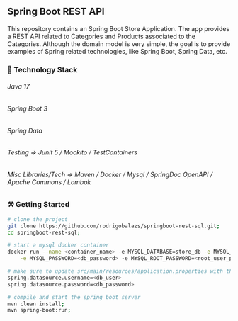 ## Spring Boot REST API

This repository contains an Spring Boot Store Application. The app provides a REST API related to Categories and
Products associated to the Categories.
Although the domain model is very simple, the goal is to provide examples of Spring related technologies, like
Spring Boot, Spring Data, etc.

### 🔧 Technology Stack

###### Java 17
###### Spring Boot 3
###### Spring Data
###### Testing => Junit 5 / Mockito / TestContainers
###### Misc Libraries/Tech => Maven / Docker / Mysql / SpringDoc OpenAPI / Apache Commons / Lombok

### ⚒️ Getting Started

```bash
# clone the project
git clone https://github.com/rodrigobalazs/springboot-rest-sql.git;
cd springboot-rest-sql;

# start a mysql docker container
docker run --name <container_name> -e MYSQL_DATABASE=store_db -e MYSQL_USER=<db_user> \
    -e MYSQL_PASSWORD=<db_password> -e MYSQL_ROOT_PASSWORD=<root_user_password> -p 3306:3306 -d mysql:latest;

# make sure to update src/main/resources/application.properties with the <db_user> and <db_password> defined in the previous point
spring.datasource.username=<db_user>
spring.datasource.password=<db_password>

# compile and start the spring boot server
mvn clean install;
mvn spring-boot:run;
```
